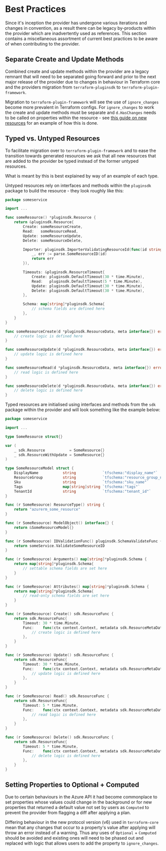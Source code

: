 # Best Practices

Since it's inception the provider has undergone various iterations and changes in convention, as a result there can be legacy by-products within the provider which are inadvertently used as references. This section contains a miscellaneous assortment of current best practices to be aware of when contributing to the provider.

## Separate Create and Update Methods

Combined create and update methods within the provider are a legacy remnant that will need to be separated going forward and prior to the next major release of the provider due to changes in behaviour in Terraform core and the providers migration from `terraform-pluginsdk` to `terraform-plugin-framework`.

Migration to `terraform-plugin-framework` will see the use of `ignore_changes` become more prevalent in Terraform configs. For `ignore_changes` to work the create and update methods must be separate and `d.HasChanges` needs to be called on properties within the resource - see [this guide on new resources](guide-new-resource.md) for an example of how this is done.

## Typed vs. Untyped Resources

To facilitate migration over to `terraform-plugin-framework` and to ease the transition towards generated resources we ask that all new resources that are added to the provider be typed instead of the former untyped resources.

What is meant by this is best explained by way of an example of each type.

Untyped resources rely on interfaces and methods within the `pluginsdk` package to build the resource - they look roughly like this:

```go
package someservice

import ...

func someResource() *pluginsdk.Resource {
	return &pluginsdk.Resource{
		Create: someResourceCreate,
		Read:   someResourceRead,
		Update: someResourceUpdate,
		Delete: someResourceDelete,

		Importer: pluginsdk.ImporterValidatingResourceId(func(id string) error {
			_, err := parse.SomeResourceID(id)
			return err
		}),

		Timeouts: &pluginsdk.ResourceTimeout{
			Create: pluginsdk.DefaultTimeout(30 * time.Minute),
			Read:   pluginsdk.DefaultTimeout(5 * time.Minute),
			Update: pluginsdk.DefaultTimeout(30 * time.Minute),
			Delete: pluginsdk.DefaultTimeout(30 * time.Minute),
		},

		Schema: map[string]*pluginsdk.Schema{
			// schema fields are defined here
		},
	}
}

func someResourceCreate(d *pluginsdk.ResourceData, meta interface{}) error {
	// create logic is defined here
}

func someResourceUpdate(d *pluginsdk.ResourceData, meta interface{}) error {
	// update logic is defined here
}

func someResourceRead(d *pluginsdk.ResourceData, meta interface{}) error {
	// read logic is defined here
}

func someResourceDelete(d *pluginsdk.ResourceData, meta interface{}) error {
	// delete logic is defined here
}

```

Typed resources are initialised using interfaces and methods from the `sdk` package within the provider and will look something like the example below:

```go
package someservice

import ...

type SomeResource struct{}

var (
	_ sdk.Resource           = SomeResource{}
	_ sdk.ResourceWithUpdate = SomeResource{}
)

type SomeResourceModel struct {
	DisplayName           string            `tfschema:"display_name"`
	ResourceGroup         string            `tfschema:"resource_group_name"`
	Sku                   string            `tfschema:"sku_name"`
	Tags                  map[string]string `tfschema:"tags"`
	TenantId              string            `tfschema:"tenant_id"`
}

func (r SomeResource) ResourceType() string {
	return "azurerm_some_resource"
}

func (r SomeResource) ModelObject() interface{} {
	return &SomeResourceModel{}
}

func (r SomeResource) IDValidationFunc() pluginsdk.SchemaValidateFunc {
	return someService.ValidateSomeResourceID
}

func (r SomeResource) Arguments() map[string]*pluginsdk.Schema {
	return map[string]*pluginsdk.Schema{
		// settable schema fields are set here
    }
}

func (r SomeResource) Attributes() map[string]*pluginsdk.Schema {
	return map[string]*pluginsdk.Schema{
		// read-only schema fields are set here
	}
}

func (r SomeResource) Create() sdk.ResourceFunc {
	return sdk.ResourceFunc{
		Timeout: 30 * time.Minute,
		Func:    func(ctx context.Context, metadata sdk.ResourceMetaData) error {
			// create logic is defined here 
		},
	}
}

func (r SomeResource) Update() sdk.ResourceFunc {
	return sdk.ResourceFunc{
		Timeout: 30 * time.Minute,
		Func:    func(ctx context.Context, metadata sdk.ResourceMetaData) error {
			// update logic is defined here
		},
	}
}

func (r SomeResource) Read() sdk.ResourceFunc {
	return sdk.ResourceFunc{
		Timeout: 5 * time.Minute,
		Func:    func(ctx context.Context, metadata sdk.ResourceMetaData) error {
			// read logic is defined here
		},
	}
}

func (r SomeResource) Delete() sdk.ResourceFunc {
	return sdk.ResourceFunc{
		Timeout: 5 * time.Minute,
		Func:    func(ctx context.Context, metadata sdk.ResourceMetaData) error {
			// delete logic is defined here
		},
	}
}
```


## Setting Properties to Optional + Computed

Due to certain behaviours in the Azure API it had become commonplace to set properties whose values could change in the background or for new properties that returned a default value not set by users as `Computed` to prevent the provider from flagging a diff after applying a plan.

Differing behaviour in the new protocol version (v6) used in `terraform-core` mean that any changes that occur to a property's value after applying will throw an error instead of a warning. Thus any uses of `Optional` + `Computed` should be avoided and existing ones will need to be phased out and replaced with logic that allows users to add the property to `ignore_changes`.
